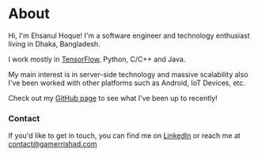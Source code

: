 # About


Hi, I'm Ehsanul Hoque! I'm a software engineer and technology enthusiast living in Dhaka, Bangladesh.

I work mostly in [TensorFlow](https://tensorflow.org), Python, C/C++ and Java.

My main interest is in server-side technology and massive scalability also I've been worked with other platforms such as Android, IoT Devices, etc.

Check out my [GitHub page](https://github.com/gamerrishad) to see what I've been up to recently!

### Contact

If you'd like to get in touch, you can find me on [LinkedIn](http://www.linkedin.com/in/gamerrishad) or reach me at contact@gamerrishad.com

